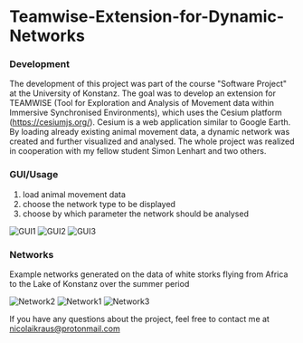 # Teamwise-Extension-for-Dynamic-Networks

### Development
The development of this project was part of the course "Software Project" at the University of Konstanz. The goal was to develop an extension for TEAMWISE (Tool for Exploration and Analysis of Movement data within Immersive Synchronised Environments), which uses the Cesium platform (https://cesiumjs.org/). Cesium is a web application similar to Google Earth. By loading already existing animal movement data, a dynamic network was created and further visualized and analysed. The whole project was realized in cooperation with my fellow student Simon Lenhart and two others.

### GUI/Usage
1. load animal movement data
2. choose the network type to be displayed
3. choose by which parameter the network should be analysed

![GUI1](https://user-images.githubusercontent.com/93225702/139027940-041ea3b8-d4dc-475b-a6d6-9302cda9f4b3.png)
![GUI2](https://user-images.githubusercontent.com/93225702/139028215-d0dd2d6d-2c6a-459f-9943-813291abb8a3.png)
![GUI3](https://user-images.githubusercontent.com/49905943/139034194-a546156b-8226-43a1-97db-dfa404f78c0a.png)


### Networks
Example networks generated on the data of white storks flying from Africa to the Lake of Konstanz over the summer period

![Network2](https://user-images.githubusercontent.com/93225702/139028249-c6948117-b0c9-4b74-af58-d0a94ed00d0a.png)
![Network1](https://user-images.githubusercontent.com/93225702/139028236-2685796e-7700-434a-9469-1a35c2dce767.png)
![Network3](https://user-images.githubusercontent.com/49905943/139034181-dac2ddeb-5283-4baa-affd-6398d7b2d8a1.png)



If you have any questions about the project, feel free to contact me at nicolaikraus@protonmail.com
